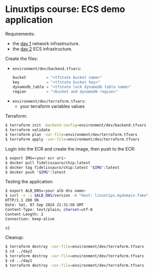 # Linuxtips course: ECS demo application

Requirements:

* the [day 1](../day1/README.md) network infrastructure.
* the [day 2](../day2/README.md) ECS infrastructure.


Create the files:
* `environment/dev/backend.tfvars`:
  ```tf
  bucket         = "<tfstate bucket name>"
  key            = "<tfstate bucket key>"
  dynamodb_table = "<tfstate lock dynamodb table name>"
  region         = "<bucket and dynamodb region>"
  ```
* `environment/dev/terraform.tfvars`:
  * your terraform variables values

Terraform:

```bash
$ terraform init -backend-config=environment/dev/backend.tfvars
$ terraform validate
$ terraform plan -var-file=environment/dev/terraform.tfvars
$ terraform apply -var-file=environment/dev/terraform.tfvars
```

Login into the ECR and create the image, then push to the ECR:

```bash
$ export IMG=<your ecr uri>
$ docker pull fidelissauro/chip:latest
$ docker tag fidelissauro/chip:latest "$IMG":latest
$ docker push "$IMG":latest
```

Testing the application:
```bash
$ export ALB_DNS=<your alb dns name>
$ curl -s -i $ALB_DNS/version -H "Host: linuxtips.mydomain.fake"
HTTP/1.1 200 OK
Date: Sat, 07 Sep 2024 21:31:50 GMT
Content-Type: text/plain; charset=utf-8
Content-Length: 2
Connection: keep-alive

v2
```

Cleanup:

```bash
$ terraform destroy -var-file=environment/dev/terraform.tfvars
$ cd ../day2
$ terraform destroy -var-file=environment/dev/terraform.tfvars
$ cd ../day1
$ terraform destroy -var-file=environment/dev/terraform.tfvars
```

